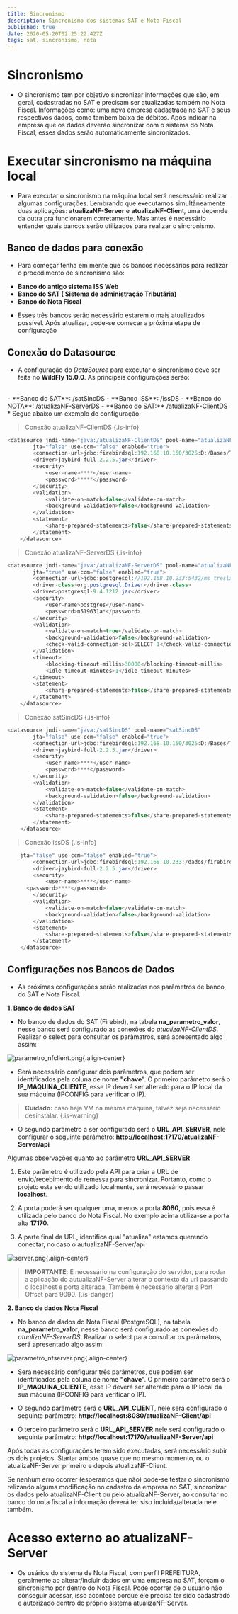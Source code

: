 ```yaml
---
title: Sincronismo 
description: Sincronismo dos sistemas SAT e Nota Fiscal
published: true
date: 2020-05-20T02:25:22.427Z
tags: sat, sincronismo, nota
---
```


# Sincronismo

* O sincronismo tem por objetivo sincronizar informações que são, em geral, cadastradas no SAT e precisam ser atualizadas também no Nota Fiscal. Informações como: uma nova empresa cadastrada no SAT e seus respectivos dados, como também baixa de débitos. Após indicar na empresa que os dados deverão sincronizar com o sistema do Nota Fiscal, esses dados serão automáticamente sincronizados.


# Executar sincronismo na máquina local

* Para executar o sincronismo na máquina local será nescessário realizar algumas configurações. Lembrando que executamos simultâneamente duas aplicações: **atualizaNF-Server** e **atualizaNF-Clien**t, uma depende da outra pra funcionarem corretamente. Mas antes é necessário entender quais bancos serão utilizados para realizar o sincronismo.

## Banco de dados para conexão

* Para começar tenha em mente que os bancos necessários para realizar o procedimento de sincronismo são:

- **Banco do antigo sistema ISS Web**
- **Banco do SAT ( Sistema de administração Tributária)** 
- **Banco do Nota Fiscal**

* Esses três bancos serão necessário estarem o mais atualizados possível. Após atualizar, pode-se começar a próxima etapa de configuração

## Conexão do Datasource

* A configuração do *DataSource* para executar o sincronismo deve ser feita no **WildFly 15.0.0**. As principais configurações serão:
<br/>
   - **Banco do SAT**: /satSincDS 
   - **Banco ISS**: /issDS
   - **Banco do NOTA**: /atualizaNF-ServerDS
   - **Banco do SAT:** /atualizaNF-ClientDS
* Segue abaixo um exemplo de configuração:

> Conexão atualizaNF-ClientDS
{.is-info}

```Java
<datasource	jndi-name="java:/atualizaNF-ClientDS" pool-name="atualizaNF-ClientDS"
		jta="false" use-ccm="false" enabled="true">
		<connection-url>jdbc:firebirdsql:192.168.10.150/3025:D:/Bases/TresLagoas/Tributacao.fdb?lc_ctype=ISO8859_1</connection-url>
		<driver>jaybird-full-2.2.5.jar</driver>
		<security>
			<user-name>****</user-name>
			<password>*****</password>
		</security>
		<validation>
			<validate-on-match>false</validate-on-match>
			<background-validation>false</background-validation>
		</validation>
		<statement>
			<share-prepared-statements>false</share-prepared-statements>
		</statement>
	</datasource>
```

> Conexão atualizaNF-ServerDS
{.is-info}

```Java
<datasource jndi-name="java:/atualizaNF-ServerDS" pool-name="atualizaNF-ServerDS"
		jta="true" use-ccm="false" enabled="true">
		<connection-url>jdbc:postgresql://192.168.10.233:5432/ms_treslagoas_nfse</connection-url>
		<driver-class>org.postgresql.Driver</driver-class>
		<driver>postgresql-9.4.1212.jar</driver>
		<security>
			<user-name>postgres</user-name>
			<password>n519631a*</password>
		</security>
		<validation>
			<validate-on-match>true</validate-on-match>
			<background-validation>false</background-validation>
			<check-valid-connection-sql>SELECT 1</check-valid-connection-sql>
		</validation>
		<timeout>
			<blocking-timeout-millis>30000</blocking-timeout-millis>
			<idle-timeout-minutes>1</idle-timeout-minutes>
		</timeout>
		<statement>
			<share-prepared-statements>false</share-prepared-statements>
		</statement>
	</datasource>
```

> Conexão satSincDS
{.is-info}

```Java
<datasource	jndi-name="java:/satSincDS" pool-name="satSincDS"
		jta="false" use-ccm="false" enabled="true">
		<connection-url>jdbc:firebirdsql:192.168.10.150/3025:D:/Bases/TresLagoas/Tributacao.fdb?lc_ctype=ISO8859_1</connection-url>
		<driver>jaybird-full-2.2.5.jar</driver>
		<security>
			<user-name>****</user-name>
			<password>****</password>
		</security>
		<validation>
			<validate-on-match>false</validate-on-match>
			<background-validation>false</background-validation>
		</validation>
		<statement>
			<share-prepared-statements>false</share-prepared-statements>
		</statement>
	</datasource>
```
> Conexão issDS
{.is-info}

```Java
	jta="false" use-ccm="false" enabled="true">
		<connection-url>jdbc:firebirdsql:192.168.10.233:/dados/firebird/ms_treslagoas_iss.fdb?lc_ctype=ISO8859_1</connection-url>
		<driver>jaybird-full-2.2.5.jar</driver>
		<security>
			<user-name>****</user-name>
      <password>****</password>
		</security>
		<validation>
			<validate-on-match>false</validate-on-match>
			<background-validation>false</background-validation>
		</validation>
		<statement>
			<share-prepared-statements>false</share-prepared-statements>
		</statement>
	</datasource>
```

## Configurações nos Bancos de Dados
* As próximas configurações serão realizadas nos parâmetros de banco, do SAT e Nota Fiscal.


**1. Banco de dados SAT**
* No banco de dados do SAT (Firebird), na tabela **na_parametro_valor**, nesse banco será configurado as conexões do *atualizaNF-ClientDS*. Realizar o select para consultar os parâmatros, será apresentado algo assim:

![parametro_nfclient.png](/imagens/parametro_nfclient.png){.align-center}


* Será necessário configurar dois parâmetros, que podem ser identificados pela coluna de nome **"chave**". O primeiro parâmetro será o **IP_MAQUINA_CLIENTE**, esse IP deverá ser alterado para o IP local da sua máquina (IPCONFIG para verificar o IP). 

> **Cuidado:** caso haja VM na mesma máquina, talvez seja necessário desinstalar.
{.is-warning}

* O segundo parâmetro a ser configurado será o **URL_API_SERVER**, nele configurar o seguinte parâmetro: **http://localhost:17170/atualizaNF-Server/api**

Algumas observações quanto ao parâmetro **URL_API_SERVER**

1.  Este parâmetro é utilizado pela API para criar a URL de envio/recebimento de remessa para sincronizar. Portanto, como o projeto esta sendo utilizado localmente, será necessário passar **localhost**. 

2. A porta poderá ser qualquer uma, menos a porta **8080**, pois essa é utilizada pelo banco do Nota Fiscal. No exemplo acima utiliza-se a porta alta **17170**. 

3. A parte final da URL, identifica qual "atualiza" estamos querendo conectar, no caso o autualizaNF-Server/api

![server.png](/imagens/server.png){.align-center}

> **IMPORTANTE**: É necessário na configuração do servidor, para rodar a aplicação do  autualizaNF-Server alterar o contexto da url passando o localhost e porta alterada. Também é necessário alterar a Port Offset para 9090.
{.is-danger}

**2. Banco de dados Nota Fiscal**

* No banco de dados do Nota Fiscal (PostgreSQL), na tabela **na_parametro_valor**, nesse banco será configurado as conexões do *atualizaNF-ServerDS*. Realizar o select para consultar os parâmatros, será apresentado algo assim: 

![parametro_nfserver.png](/imagens/parametro_nfserver.png){.align-center}

* Será necessário configurar três parâmetros, que podem ser identificados pela coluna de nome **"chave**". O primeiro parâmetro será o **IP_MAQUINA_CLIENTE**, esse IP deverá ser alterado para o IP local da sua máquina (IPCONFIG para verificar o IP).

* O segundo parâmetro será o **URL_API_CLIENT**, nele será configurado o seguinte parâmetro: **http://localhost:8080/atualizaNF-Client/api**

* O terceiro parâmetro será o **URL_API_SERVER** nele será configurado o seguinte parâmetro: **http://localhost:17170/atualizaNF-Server/api**

Após todas as configurações terem sido executadas, será necessário subir  os dois projetos. Startar ambos quase que no mesmo momento, ou o atualizaNF-Server primeiro e depois atualizaNF-Client.

Se nenhum erro ocorrer (esperamos que não) pode-se testar o sincronismo relizando alguma modificação no cadastro da empresa no SAT, sincronizar os dados pelo atualizaNF-Client ou pelo atualizaNF-Server, ao consultar no banco do nota fiscal a informação deverá ter siso incluida/alterada nele também.

# Acesso externo ao atualizaNF-Server

* Os usários do sistema de Nota Fiscal, com perfil PREFEITURA, geralmente ao alterar/incluir dados em uma empresa no SAT, forçam o sincronismo por dentro do Nota Fiscal. Pode ocorrer de o usuário não conseguir acessar, isso acontece porque ele precisa ter sido cadastrado e autorizado dentro do próprio sistema atualizaNF-Server.

